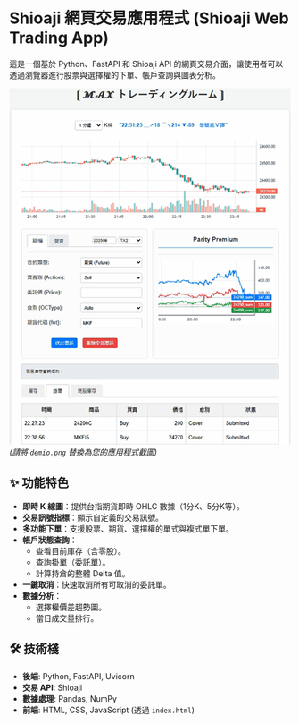 # Shioaji 網頁交易應用程式 (Shioaji Web Trading App)

這是一個基於 Python、FastAPI 和 Shioaji API 的網頁交易介面，讓使用者可以透過瀏覽器進行股票與選擇權的下單、帳戶查詢與圖表分析。

![應用程式截圖](demo.png)
*(請將 `demio.png` 替換為您的應用程式截圖)*

## ✨ 功能特色

- **即時 K 線圖**：提供台指期貨即時 OHLC 數據（1分K、5分K等）。
- **交易訊號指標**：顯示自定義的交易訊號。
- **多功能下單**：支援股票、期貨、選擇權的單式與複式單下單。
- **帳戶狀態查詢**：
    - 查看目前庫存（含零股）。
    - 查詢掛單（委託單）。
    - 計算持倉的整體 Delta 值。
- **一鍵取消**：快速取消所有可取消的委託單。
- **數據分析**：
    - 選擇權價差趨勢圖。
    - 當日成交量排行。

## 🛠️ 技術棧

- **後端**: Python, FastAPI, Uvicorn
- **交易 API**: Shioaji
- **數據處理**: Pandas, NumPy
- **前端**: HTML, CSS, JavaScript (透過 `index.html`)